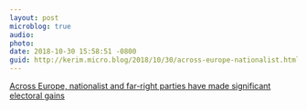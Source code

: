 ```yaml
---
layout: post
microblog: true
audio: 
photo: 
date: 2018-10-30 15:58:51 -0800
guid: http://kerim.micro.blog/2018/10/30/across-europe-nationalist.html
---
```

[Across Europe, nationalist and far-right parties have made significant electoral gains](https://www.bbc.com/news/world-europe-36130006)
